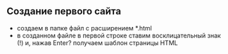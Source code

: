 ## Создание первого сайта
- создаем в папке файл с расширением *.html
- в созданном файле в первой строке ставим восклицательный знак (!) и, нажав Enter? получаем шаблон страницы HTML
